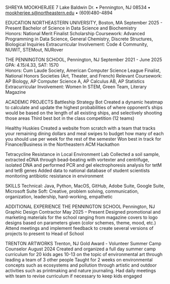 SHREYA MOOKHERJEE
7 Lake Baldwin Dr.  • Pennington, NJ 08534 • mookherjee.s@northeastern.edu • (609)480-4894 

EDUCATION
NORTHEASTERN UNIVERSITY, Boston, MA				        September 2025 - Present
Bachelor of Science in Data Science and Biochemistry   	
Honors: National Merit Finalist Scholarship
Coursework: Advanced Programming in Data Science, General Chemistry, Discrete Structures, Biological Inquiries
Extracurricular Involvement: Code 4 Community, NUWIT, STEMout, NURover

THE PENNINGTON SCHOOL, Pennington, NJ				   September 2021 - June 2025
GPA: 4.15/4.33, SAT: 1570  
Honors: Cum Laude Society, American Computer Science League Finalist, National Honors Societies (Art, Theater, and French) 
Relevant Coursework: AP Biology, AP Computer Science A, AP Calculus AB, AP Statistics
Extracurricular Involvement: Women In STEM, Green Team, Literary Magazine
  	     
ACADEMIC PROJECTS
Battleship Strategy Bot 
Created a dynamic heatmap to calculate and update the highest probabilities of where opponent’s ships would be based on the length of all existing ships, and selectively shooting those areas
Third best bot in the class competition (12 teams)

Healthy Huskies
Created a website from scratch with a team that tracks your remaining dining dollars and meal swipes to budget how many of each you should use per week for the rest of the semester
Won best in track for Finance/Business in the Northeastern ACM Hackathon

Tetracycline Resistance in Local Environment Lab
Collected a soil sample, extracted eDNA through bead-beating with vortexter and centrifuge, isolated DNA and performed PCR and gel electrophoresis analysis for tetM and tetB genes
Added data to national database of student scientists monitoring antibiotic resistance in environment

SKILLS
Technical: Java, Python, MacOS, GitHub, Adobe Suite, Google Suite, Microsoft Suite
Soft: Creative, problem solving, communication, organization, leadership, hard-working, empathetic

ADDITIONAL EXPERIENCE
THE PENNINGTON  SCHOOL							         Pennington, NJ
Graphic Design Contractor						 	               May 2025 – Present
Designed promotional and marketing materials for the school ranging from magazine covers to logo designs based on parameters given (color schemes, theme, mood, etc.)
Attend meetings and implement feedback to create several versions of projects to present to Head of School

TRENTON ARTWORKS								           	    Trenton, NJ
Gold Award - Volunteer Summer Camp Counselor			 			  August 2024
Created and organized a full day summer camp curriculum for 20 kids ages 10-13 on the topic of environmental art through leading a team of 3 other people
Taught for 2 weeks on environmental concepts such as ecosystems and pollution through artistic and outdoor activities such as printmaking and nature journaling. Had daily meetings with team to revise curriculum if necessary to keep kids engaged
